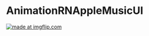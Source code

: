 # AnimationRNAppleMusicUI


<a href="https://imgflip.com/gif/3i5s8n"><img src="https://i.imgflip.com/3i5s8n.gif" title="made at imgflip.com"/></a>
